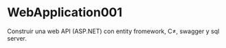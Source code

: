 # WebApplication001
Construir una web API (ASP.NET) con entity fromework, C≠, swagger y sql server.
